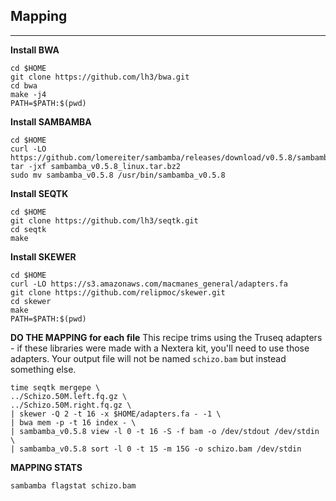 Mapping
--

---

**Install BWA**

```
cd $HOME
git clone https://github.com/lh3/bwa.git
cd bwa
make -j4
PATH=$PATH:$(pwd)
```

**Install SAMBAMBA**

```
cd $HOME
curl -LO https://github.com/lomereiter/sambamba/releases/download/v0.5.8/sambamba_v0.5.8_linux.tar.bz2
tar -jxf sambamba_v0.5.8_linux.tar.bz2
sudo mv sambamba_v0.5.8 /usr/bin/sambamba_v0.5.8
```

**Install SEQTK**

```
cd $HOME
git clone https://github.com/lh3/seqtk.git
cd seqtk
make
```

**Install SKEWER**

```
cd $HOME
curl -LO https://s3.amazonaws.com/macmanes_general/adapters.fa
git clone https://github.com/relipmoc/skewer.git
cd skewer
make
PATH=$PATH:$(pwd)
```

**DO THE MAPPING for each file**
This recipe trims using the Truseq adapters - if these libraries were made with a Nextera kit, you'll need to use those adapters. Your output file will not be named `schizo.bam` but instead something else. 


```
time seqtk mergepe \
../Schizo.50M.left.fq.gz \
../Schizo.50M.right.fq.gz \
| skewer -Q 2 -t 16 -x $HOME/adapters.fa - -1 \
| bwa mem -p -t 16 index - \
| sambamba_v0.5.8 view -l 0 -t 16 -S -f bam -o /dev/stdout /dev/stdin \
| sambamba_v0.5.8 sort -l 0 -t 15 -m 15G -o schizo.bam /dev/stdin
```

**MAPPING STATS**

```
sambamba flagstat schizo.bam
```